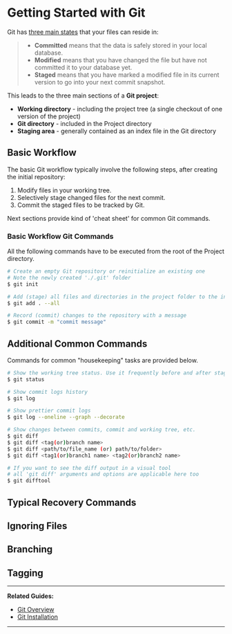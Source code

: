 # Getting Started with Git

Git has [three main states][1] that your files can reside in:

> - **Committed** means that the data is safely stored in your local database.
> - **Modified** means that you have changed the file but have not committed it to your database yet.
> - **Staged** means that you have marked a modified file in its current version to go into your 
next commit snapshot.

This leads to the three main sections of a **Git project**:

- **Working directory** - including the project tree (a single checkout of one version of the 
project)
- **Git directory** - included in the Project directory
- **Staging area** - generally contained as an index file in the Git directory


## Basic Workflow

The basic Git workflow typically involve the following steps, after creating the initial repository:

1. Modify files in your working tree.
2. Selectively stage changed files for the next commit.
3. Commit the staged files to be tracked by Git.

Next sections provide kind of 'cheat sheet' for common Git commands.


### Basic Workflow Git Commands

All the following commands have to be executed from the root of the Project directory.

```bash
# Create an empty Git repository or reinitialize an existing one
# Note the newly created './.git' folder
$ git init

# Add (stage) all files and directories in the project folder to the index
$ git add . --all

# Record (commit) changes to the repository with a message
$ git commit -m "commit message"
```

## Additional Common Commands

Commands for common "housekeeping" tasks are provided below.

```bash
# Show the working tree status. Use it frequently before and after staging and committing.
$ git status

# Show commit logs history
$ git log

# Show prettier commit logs
$ git log --oneline --graph --decorate

# Show changes between commits, commit and working tree, etc.
$ git diff
$ git diff <tag(or)branch name>
$ git diff <path/to/file_name (or) path/to/folder>
$ git diff <tag1(or)branch1 name> <tag2(or)branch2 name>

# If you want to see the diff output in a visual tool
# all 'git diff' arguments and options are applicable here too
$ git difftool

```

## Typical Recovery Commands

## Ignoring Files

## Branching

## Tagging



---

**Related Guides:**

- [Git Overview][2]
- [Git Installation][3]

---

[1]: https://git-scm.com/book/en/v2/Getting-Started-Git-Basics
[2]: /Guides/Git/Git%20Overview
[3]: /Guides/Git/Git%20Installation
